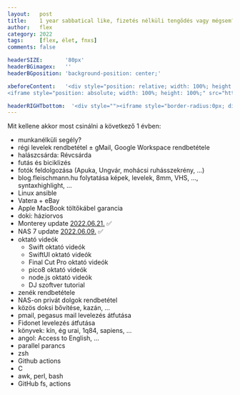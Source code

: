 ```yaml
---
layout:   post
title:    1 year sabbatical like, fizetés nélküli tengődés vagy mégsem?
author:   flex
category: 2022
tags:     [flex, élet, fnxs]
comments: false

headerSIZE:       '80px'
headerBGimagex:   ''
headerBGposition: 'background-position: center;'

xbeforeContent:	  '<div style="position: relative; width: 100%; height: 0; padding-bottom: 56.25%;">
<iframe style="position: absolute; width: 100%; height: 100%;" src="https://www.youtube.com/embed/ec6_rZ6llI4" title="YouTube video player" frameborder="0" allow="accelerometer; autoplay; clipboard-write; encrypted-media; gyroscope; picture-in-picture" allowfullscreen></iframe></div>'

headerRIGHTbottom:  '<div style=""><iframe style="border-radius:0px; display: block;" src="https://open.spotify.com/embed/track/6fnachl7fIn5dqIjakfJ57?utm_source=generator" width="100%" height="80" frameBorder="0" allowfullscreen="" allow="autoplay; clipboard-write; encrypted-media; fullscreen; picture-in-picture"></iframe></div>'
---
```


Mit kellene akkor most csinálni a következő 1 évben:
- munkanélküli segély?
- régi levelek rendbetétel ± gMail, Google Workspace rendbetétele
- halászcsárda: Révcsárda
- futás és biciklizés
- fotók feldolgozása (Apuka, Ungvár, mohácsi ruhásszekrény, ...)
- blog.fleischmann.hu folytatása képek, levelek, 8mm, VHS, ..., syntaxhighlight, ... 
- Linux ansible
- Vatera + eBay
- Apple MacBook töltőkábel garancia
- doki: háziorvos
- Monterey update [2022.06.21.](Apple_Catalina2Monterey_upgrade) ✅
- NAS 7 update [2022.06.09.](Synology_DSM7_upgrade) ✅
- oktató videók
	- Swift oktató videók
	- SwiftUI oktató videók
	- Final Cut Pro oktató videók
	- pico8 oktató videók
	- node.js oktató videók
	- DJ szoftver tutorial
- zenék rendbetétele
- NAS-on privát dolgok rendbetétel
- közös doksi bővítése, kazán, ...
- pmail, pegasus mail levelezés átfutása
- Fidonet levelezés átfutása
- könyvek: kín, ég urai, 1q84, sapiens, ... 
- angol: Access to English, ...
- parallel parancs
- zsh 
- Github actions
- C
- awk, perl, bash
- GitHub fs, actions
 
